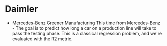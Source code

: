 # Daimler
- Mercedes-Benz Greener Manufacturing
This time from Mercedes-Benz - The goal is to predict how long a car on a production line will take to pass the testing phase. This is a classical regression problem, and we're evaluated with the R2 metric.
